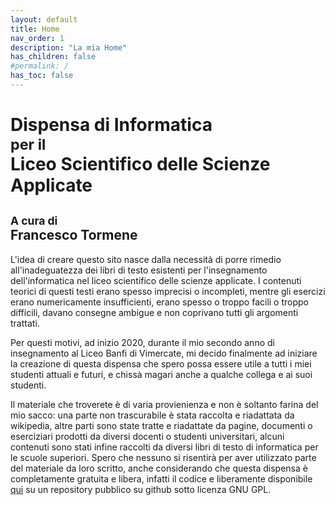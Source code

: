 ```yaml
---
layout: default
title: Home
nav_order: 1
description: "La mia Home"
has_children: false
#permalink: /
has_toc: false
---
```


<div class="titolone">
    <h1>
        Dispensa di Informatica<br>
        <small id="peril">per il</small><br>
        Liceo Scientifico delle Scienze Applicate
    </h1>	
    <h2>
        <small id="acuradi">
            A cura di
        </small><br>
            Francesco Tormene
    </h2>
</div>


L'idea di creare questo sito nasce dalla necessità di porre rimedio all'inadeguatezza dei libri di testo esistenti per l'insegnamento dell'informatica nel liceo scientifico delle scienze applicate. I contenuti teorici di questi testi erano spesso imprecisi o incompleti, mentre gli esercizi erano numericamente insufficienti, erano spesso o troppo facili o troppo difficili, davano consegne ambigue e non coprivano tutti gli argomenti trattati.

Per questi motivi, ad inizio 2020, durante il mio secondo anno di insegnamento al Liceo Banfi di Vimercate, mi decido finalmente ad iniziare la creazione di questa dispensa che spero possa essere utile a tutti i miei studenti attuali e futuri, e chissà magari anche a qualche collega e ai suoi studenti.

Il materiale che troverete è di varia provienienza e non è soltanto farina del mio sacco: una parte non trascurabile è stata raccolta e riadattata da wikipedia, altre parti sono state tratte e riadattate da pagine, documenti o eserciziari prodotti da diversi docenti o studenti universitari, alcuni contenuti sono stati infine raccolti da diversi libri di testo di informatica per le scuole superiori. Spero che nessuno si risentirà per aver utilizzato parte del materiale da loro scritto, anche considerando che questa dispensa è completamente gratuita e libera, infatti il codice e liberamente disponibile [qui](https://github.com/4chi11e/dispensa-di-informatica) su un repository pubblico su github sotto licenza GNU GPL.